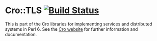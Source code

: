 # Cro::TLS [![Build Status](https://travis-ci.org/croservices/cro-tls.svg?branch=master)](https://travis-ci.org/croservices/cro-tls)

This is part of the Cro libraries for implementing services and distributed
systems in Perl 6. See the [Cro website](http://cro.services/) for further
information and documentation.
